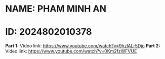 # NAME: PHAM MINH AN

# ID: 2024802010378

**Part 1:**
Video link: https://www.youtube.com/watch?v=9hzlALr5Djo
**Part 2:**
Video link: https://www.youtube.com/watch?v=0Km2fzWFVUE
